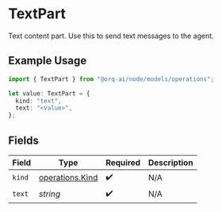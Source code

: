 # TextPart

Text content part. Use this to send text messages to the agent.

## Example Usage

```typescript
import { TextPart } from "@orq-ai/node/models/operations";

let value: TextPart = {
  kind: "text",
  text: "<value>",
};
```

## Fields

| Field                                              | Type                                               | Required                                           | Description                                        |
| -------------------------------------------------- | -------------------------------------------------- | -------------------------------------------------- | -------------------------------------------------- |
| `kind`                                             | [operations.Kind](../../models/operations/kind.md) | :heavy_check_mark:                                 | N/A                                                |
| `text`                                             | *string*                                           | :heavy_check_mark:                                 | N/A                                                |
